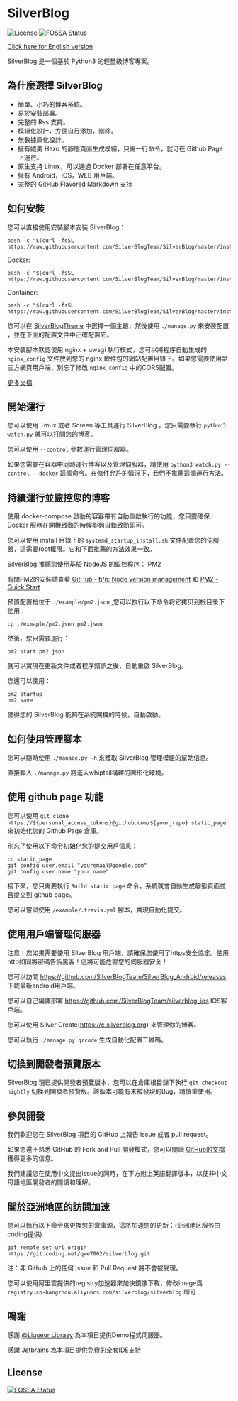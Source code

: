 # SilverBlog

[![License](https://img.shields.io/badge/License-BSD%203--Clause-blue.svg)](https://github.com/SilverBlogTeam/SilverBlog/blob/master/LICENSE)
[![FOSSA Status](https://app.fossa.io/api/projects/git%2Bgithub.com%2FSilverBlogTeam%2Fsilverblog.svg?type=shield)](https://app.fossa.io/projects/git%2Bgithub.com%2FSilverBlogTeam%2Fsilverblog?ref=badge_shield)

[Click here for English version](https://github.com/SilverBlogTeam/silverblog/blob/master/readme/en-US.md)

SilverBlog 是一個基於 Python3 的輕量級博客專案。

## 為什麼選擇 SilverBlog

* 簡單、小巧的博客系統。
* 易於安裝部署。
* 完整的 Rss 支持。
* 模組化設計，方便自行添加，刪除。
* 無數據庫化設計。
* 擁有媲美 Hexo 的靜態頁面生成模組，只需一行命令，就可在 Github Page 上運行。
* 原生支持 Linux，可以通過 Docker 部署在任意平台。
* 擁有 Android，IOS，WEB 用戶端。
* 完整的 GitHub Flavored Markdown 支持

## 如何安裝

您可以直接使用安裝腳本安裝 SilverBlog：

```
bash -c "$(curl -fsSL https://raw.githubusercontent.com/SilverBlogTeam/SilverBlog/master/install/install.sh)"
```

Docker:

```
bash -c "$(curl -fsSL https://raw.githubusercontent.com/SilverBlogTeam/SilverBlog/master/install/docker_install.sh)"
```


Container:

```
bash -c "$(curl -fsSL https://raw.githubusercontent.com/SilverBlogTeam/SilverBlog/master/install/container_install.sh)"
```

您可以在 [SilverBlogTheme](https://github.com/SilverBlogTheme) 中選擇一個主題，然後使用 `./manage.py` 來安裝配置 ，並在下面的配置文件中正確配置它。

本安裝腳本默認使用 nginx + uwsgi 執行模式，您可以將程序自動生成的 `nginx_config` 文件放到您的 nginx 軟件包的網站配置目錄下。如果您需要使用第三方網頁用戶端，別忘了修改 `nginx_config` 中的CORS配置。

[更多文檔](https://github.com/SilverBlogTeam/silverblog/wiki)

## 開始運行

您可以使用 Tmux 或者 Screen 等工具運行 SilverBlog 。您只需要執行 `python3 watch.py​​` 就可以打開您的博客。

您可以使用 `--control` 參數運行管理伺服器。

如果您需要在容器中同時運行博客以及管理伺服器，請使用 `python3 watch.py --control --docker` 這個命令。在條件允許的情況下，我們不推薦這個運行方法。

## 持續運行並監控您的博客

使用 docker-compose 啟動的容器帶有自動重啟執行的功能，您只要確保 Docker 服務在開機啟動的時候能夠自動啟動即可。

您可以使用 install 目錄下的 `systemd_startup_install.sh` 文件配置您的伺服器，這需要root權限。它和下面推薦的方法效果一致。

SilverBlog 推薦您使用基於 NodeJS 的監控程序： PM2

有關PM2的安裝請查看 [GitHub - tj/n: Node version management](https://github.com/tj/n) 和 [PM2 - Quick Start](http://pm2.keymetrics.io/docs/usage/quick-start/)

预置配置档位于 `./example/pm2.json` ,您可以执行以下命令将它拷贝到根目录下使用：

```
cp ./exmaple/pm2.json pm2.json
```

然後，您只需要運行：

```
pm2 start pm2.json
```

就可以實現在更新文件或者程序錯誤之後，自動重啟 SilverBlog。

您還可以使用：

```
pm2 startup
pm2 save
```

使得您的 SilverBlog 能夠在系統開機的時候，自動啟動。

## 如何使用管理腳本

您可以隨時使用 `./manage.py -h` 來獲取 SilverBlog 管理模組的幫助信息。

直接輸入 `./manage.py` 將進入whiptail構建的圖形化環境。

## 使用 github page 功能

您可以使用 `git clone https://${personal_access_tokens}@github.com/${your_repo} static_page` 來初始化您的 Github Page 倉庫。

別忘了使用以下命令初始化您的提交用戶信息：

```
cd static_page
git config user.email "youremail@google.com"
git config user.name "your name"
```

接下來，您只需要執行 `Build static page` 命令，系統就會自動生成靜態頁面並且提交到 github page。

您可以嘗試使用 `/example/.travis.yml` 腳本，實現自動化提交。


## 使用用戶端管理伺服器

注意！您如果需要使用 SilverBlog 用戶端，請確保您使用了https安全協定。使用http如同將密碼告訴黑客！這將可能危害您的伺服器安全！

您可以訪問 https://github.com/SilverBlogTeam/SilverBlog_Android/releases 下載最新android用戶端。

您可以自己編譯部署 https://github.com/SilverBlogTeam/silverblog_ios IOS客戶端。

您可以使用 Silver Create(https://c.silverblog.org) 來管理你的博客。

您可以執行 `./manage.py qrcode` 生成自動化配置二維碼。

## 切換到開發者預覽版本

SilverBlog 現已提供開發者預覽版本，您可以在倉庫根目錄下執行 `git checkout nightly` 切換到開發者預覽版。該版本可能有未被發現的Bug，請慎重使用。

## 參與開發

我們歡迎您在 SilverBlog 項目的 GitHub 上報告 issue 或者 pull request。

如果您還不熟悉 GitHub 的 Fork and Pull 開發模式，您可以閱讀 [GitHub的文檔](https://help.github.com/articles/using-pull-requests) 獲得更多的信息。

我們建議您在使用中文提出issue的同時，在下方附上英語翻譯版本，以便非中文母語地區開發者的閱讀和理解。

## 關於亞洲地區的訪問加速

您可以執行以下命令來更換您的倉庫源，這將加速您的更新：(亚洲地区服务由coding提供)
```
git remote set-url origin https://git.coding.net/qwe7002/silverblog.git
```

注：非 Github 上的任何 Issue 和 Pull Request 將不會被受理。

您可以使用阿里雲提供的registry加速器來加快鏡像下載，修改image爲 `registry.cn-hangzhou.aliyuncs.com/silverblog/silverblog` 即可

## 鳴謝

感謝 [@Liqueur Librazy](https://github.com/Librazy) 為本項目提供Demo程式伺服器。

感謝 [Jetbrains](https://www.jetbrains.com/) 為本項目提供免費的全套IDE支持

## License
[![FOSSA Status](https://app.fossa.io/api/projects/git%2Bgithub.com%2FSilverBlogTeam%2Fsilverblog.svg?type=large)](https://app.fossa.io/projects/git%2Bgithub.com%2FSilverBlogTeam%2Fsilverblog?ref=badge_large)